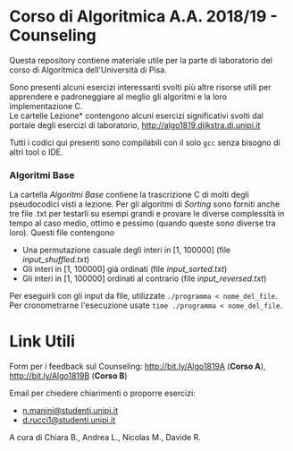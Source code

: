 # Corso di Algoritmica A.A. 2018/19 - Counseling
Questa repository contiene materiale utile per la parte di laboratorio del corso di Algoritmica dell'Università di Pisa.

Sono presenti alcuni esercizi interessanti svolti più altre risorse utili per apprendere e padroneggiare al meglio gli algoritmi e la loro implementazione C.  
Le cartelle Lezione* contengono alcuni esercizi significativi svolti dal portale degli esercizi di laboratorio, http://algo1819.dijkstra.di.unipi.it

Tutti i codici qui presenti sono compilabili con il solo `gcc` senza bisogno di altri tool o IDE.

### Algoritmi Base
La cartella _Algoritmi Base_ contiene la trascrizione C di molti degli pseudocodici visti a lezione.
Per gli algoritmi di _Sorting_ sono forniti anche tre file .txt per testarli su esempi grandi e provare le diverse complessità in tempo al caso medio, ottimo e pessimo (quando queste sono diverse tra loro). Questi file contengono
- Una permutazione casuale degli interi in \[1, 100000\] (file _input_shuffled.txt_)
- Gli interi in \[1, 100000\] già ordinati (file _input_sorted.txt_) 
- Gli interi in \[1, 100000\] ordinati al contrario (file _input_reversed.txt_)

Per eseguirli con gli input da file, utilizzate `./programma < nome_del_file`.
Per cronometrarne l'esecuzione usate `time ./programma < nome_del_file`.

# Link Utili
Form per i feedback sul Counseling: http://bit.ly/Algo1819A (**Corso A**), http://bit.ly/Algo1819B (**Corso B**)

Email per chiedere chiarimenti o proporre esercizi:
- n.manini@studenti.unipi.it
- d.rucci1@studenti.unipi.it


A cura di Chiara B., Andrea L., Nicolas M., Davide R.
